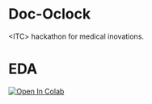 # Doc-Oclock
&lt;ITC> hackathon for medical inovations.



# EDA

[![Open In Colab](https://colab.research.google.com/assets/colab-badge.svg)](https://colab.research.google.com/github/Omerdan03/Doc-Oclock/blob/EDA_predictions/Data_Science/Doc_oclock_EDA.ipynb)
